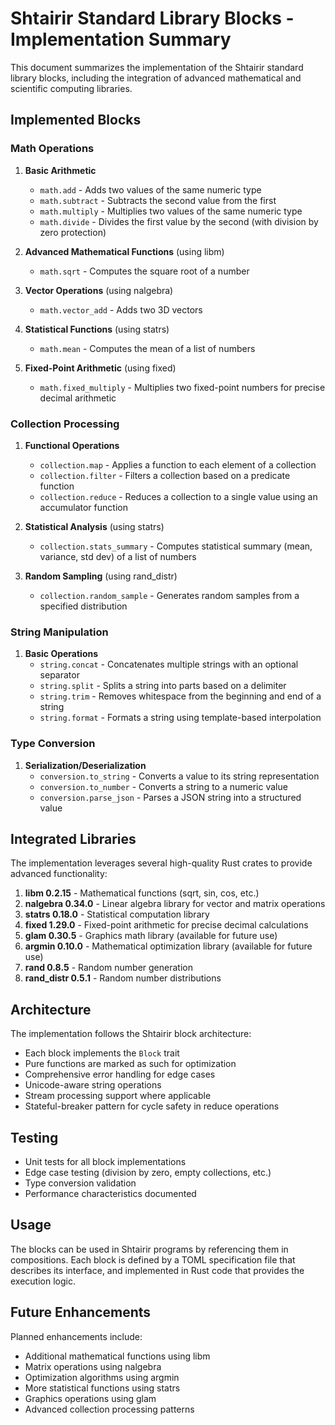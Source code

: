 # Shtairir Standard Library Blocks - Implementation Summary

This document summarizes the implementation of the Shtairir standard library blocks, including the integration of advanced mathematical and scientific computing libraries.

## Implemented Blocks

### Math Operations

1. **Basic Arithmetic**
   - `math.add` - Adds two values of the same numeric type
   - `math.subtract` - Subtracts the second value from the first
   - `math.multiply` - Multiplies two values of the same numeric type
   - `math.divide` - Divides the first value by the second (with division by zero protection)

2. **Advanced Mathematical Functions** (using libm)
   - `math.sqrt` - Computes the square root of a number

3. **Vector Operations** (using nalgebra)
   - `math.vector_add` - Adds two 3D vectors

4. **Statistical Functions** (using statrs)
   - `math.mean` - Computes the mean of a list of numbers

5. **Fixed-Point Arithmetic** (using fixed)
   - `math.fixed_multiply` - Multiplies two fixed-point numbers for precise decimal arithmetic

### Collection Processing

1. **Functional Operations**
   - `collection.map` - Applies a function to each element of a collection
   - `collection.filter` - Filters a collection based on a predicate function
   - `collection.reduce` - Reduces a collection to a single value using an accumulator function

2. **Statistical Analysis** (using statrs)
   - `collection.stats_summary` - Computes statistical summary (mean, variance, std dev) of a list of numbers

3. **Random Sampling** (using rand_distr)
   - `collection.random_sample` - Generates random samples from a specified distribution

### String Manipulation

1. **Basic Operations**
   - `string.concat` - Concatenates multiple strings with an optional separator
   - `string.split` - Splits a string into parts based on a delimiter
   - `string.trim` - Removes whitespace from the beginning and end of a string
   - `string.format` - Formats a string using template-based interpolation

### Type Conversion

1. **Serialization/Deserialization**
   - `conversion.to_string` - Converts a value to its string representation
   - `conversion.to_number` - Converts a string to a numeric value
   - `conversion.parse_json` - Parses a JSON string into a structured value

## Integrated Libraries

The implementation leverages several high-quality Rust crates to provide advanced functionality:

1. **libm 0.2.15** - Mathematical functions (sqrt, sin, cos, etc.)
2. **nalgebra 0.34.0** - Linear algebra library for vector and matrix operations
3. **statrs 0.18.0** - Statistical computation library
4. **fixed 1.29.0** - Fixed-point arithmetic for precise decimal calculations
5. **glam 0.30.5** - Graphics math library (available for future use)
6. **argmin 0.10.0** - Mathematical optimization library (available for future use)
7. **rand 0.8.5** - Random number generation
8. **rand_distr 0.5.1** - Random number distributions

## Architecture

The implementation follows the Shtairir block architecture:

- Each block implements the `Block` trait
- Pure functions are marked as such for optimization
- Comprehensive error handling for edge cases
- Unicode-aware string operations
- Stream processing support where applicable
- Stateful-breaker pattern for cycle safety in reduce operations

## Testing

- Unit tests for all block implementations
- Edge case testing (division by zero, empty collections, etc.)
- Type conversion validation
- Performance characteristics documented

## Usage

The blocks can be used in Shtairir programs by referencing them in compositions. Each block is defined by a TOML specification file that describes its interface, and implemented in Rust code that provides the execution logic.

## Future Enhancements

Planned enhancements include:
- Additional mathematical functions using libm
- Matrix operations using nalgebra
- Optimization algorithms using argmin
- More statistical functions using statrs
- Graphics operations using glam
- Advanced collection processing patterns